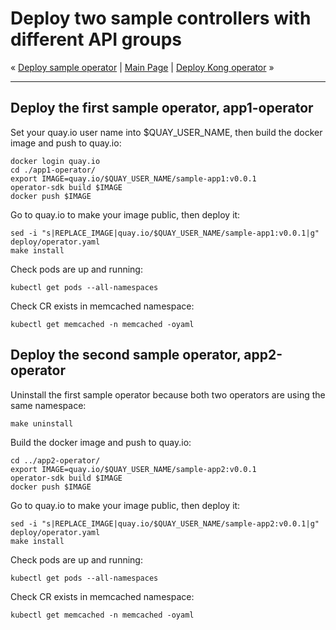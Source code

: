 # Deploy two sample controllers with different API groups

« [Deploy sample operator](04-deploy-sample-operator.md) | [Main Page](../../README.md) | [Deploy Kong operator](06-deploy-kong-operator.md) »

---

## Deploy the first sample operator, app1-operator

Set your quay.io user name into $QUAY_USER_NAME, then build the docker image and push to quay.io:
<!--
QUAY_USER_NAME=moyingbj
var::set "Input your quay.io user name" "QUAY_USER_NAME"
var::save "QUAY_USER_NAME"
-->

```shell
docker login quay.io
cd ./app1-operator/
export IMAGE=quay.io/$QUAY_USER_NAME/sample-app1:v0.0.1
operator-sdk build $IMAGE
docker push $IMAGE
```

Go to quay.io to make your image public, then deploy it:

```shell
sed -i "s|REPLACE_IMAGE|quay.io/$QUAY_USER_NAME/sample-app1:v0.0.1|g" deploy/operator.yaml
make install
```

Check pods are up and running:

```shell
kubectl get pods --all-namespaces
```
<!--
task::cmd
-->

Check CR exists in memcached namespace:

```shell
kubectl get memcached -n memcached -oyaml
```

## Deploy the second sample operator, app2-operator

Uninstall the first sample operator because both two operators are using the same namespace:

```shell
make uninstall
```

Build the docker image and push to quay.io:

```shell
cd ../app2-operator/
export IMAGE=quay.io/$QUAY_USER_NAME/sample-app2:v0.0.1
operator-sdk build $IMAGE
docker push $IMAGE
```

Go to quay.io to make your image public, then deploy it:

```shell
sed -i "s|REPLACE_IMAGE|quay.io/$QUAY_USER_NAME/sample-app2:v0.0.1|g" deploy/operator.yaml
make install
```

Check pods are up and running:

```shell
kubectl get pods --all-namespaces
```
<!--
task::cmd
-->

Check CR exists in memcached namespace:

```shell
kubectl get memcached -n memcached -oyaml
```
